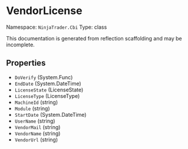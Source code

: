 # VendorLicense

Namespace: `NinjaTrader.Cbi`
Type: class

This documentation is generated from reflection scaffolding and may be incomplete.

## Properties
- `DoVerify` (System.Func<bool>)
- `EndDate` (System.DateTime)
- `LicenseState` (LicenseState)
- `LicenseType` (LicenseType)
- `MachineId` (string)
- `Module` (string)
- `StartDate` (System.DateTime)
- `UserName` (string)
- `VendorMail` (string)
- `VendorName` (string)
- `VendorUrl` (string)
